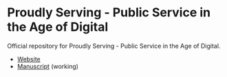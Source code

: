 # Proudly Serving - Public Service in the Age of Digital

Official repository for Proudly Serving - Public Service in the Age of Digital.

* [Website](https://proudlyservingbook.com)
* [Manuscript](https://docs.google.com/document/d/1oWuhH1d02Z0IxaDAdcFBp7wZUaoFtwn9VBLxEXAjDgg/edit?usp=sharing) (working)
